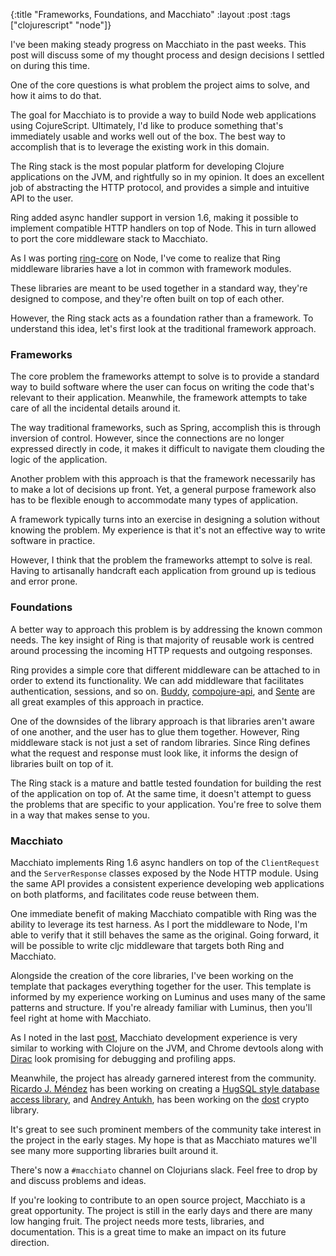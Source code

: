 {:title "Frameworks, Foundations, and Macchiato"
 :layout :post
 :tags ["clojurescript" "node"]}

I've been making steady progress on Macchiato in the past weeks. This post will discuss some of my thought process and design decisions I settled on during this time.

One of the core questions is what problem the project aims to solve, and how it aims to do that.

The goal for Macchiato is to provide a way to build Node web applications using CojureScript. Ultimately, I'd like to produce something that's immediately usable and works well out of the box. The best way to accomplish that is to leverage the existing work in this domain.

The Ring stack is the most popular platform for developing Clojure applications on the JVM, and rightfully so in my opinion. It does an excellent job of abstracting the HTTP protocol, and provides a simple and intuitive API to the user.

Ring added async handler support in version 1.6, making it possible to implement compatible HTTP handlers on top of Node. This in turn allowed to port the core middleware stack to Macchiato.

As I was porting [ring-core](https://github.com/ring-clojure/ring/tree/master/ring-core/) on Node, I've come to realize that Ring middleware libraries have a lot in common with framework modules.

These libraries are meant to be used together in a standard way, they're designed to compose, and they're often built on top of each other.

However, the Ring stack acts as a foundation rather than a framework. To understand this idea, let's first look at the traditional framework approach.

### Frameworks

The core problem the frameworks attempt to solve is to provide a standard way to build software where the user can focus on writing the code that's relevant to their application. Meanwhile, the framework attempts to take care of all the incidental details around it.

The way traditional frameworks, such as Spring, accomplish this is through inversion of control. However, since the connections are no longer expressed directly in code, it makes it difficult to navigate them clouding the logic of the application.

Another problem with this approach is that the framework necessarily has to make a lot of decisions up front. Yet, a general purpose framework also has to be flexible enough to accommodate many types of application.

A framework typically turns into an exercise in designing a solution without knowing the problem. My experience is that it's not an effective way to write software in practice.

However, I think that the problem the frameworks attempt to solve is real. Having to artisanally handcraft each application from ground up is tedious and error prone.

### Foundations

A better way to approach this problem is by addressing the known common needs. The key insight of Ring is that majority of reusable work is centred around processing the incoming HTTP requests and outgoing responses.

Ring provides a simple core that different middleware can be attached to in order to extend its functionality. We can add middleware that facilitates authentication, sessions, and so on. [Buddy](https://github.com/funcool/buddy), [compojure-api](https://github.com/metosin/compojure-api), and [Sente](https://github.com/ptaoussanis/sente) are all great examples of this approach in practice.

One of the downsides of the library approach is that libraries aren't aware of one another, and the user has to glue them together. However, Ring middleware stack is not just a set of random libraries. Since Ring defines what the request and response must look like, it informs the design of libraries built on top of it. 

The Ring stack is a mature and battle tested foundation for building the rest of the application on top of. At the same time, it doesn't attempt to guess the problems that are specific to your application. You're free to solve them in a way that makes sense to you.

### Macchiato

Macchiato implements Ring 1.6 async handlers on top of the `ClientRequest` and the `ServerResponse` classes exposed by the Node HTTP module. Using the same API provides a consistent experience developing web applications on both platforms, and facilitates code reuse between them.

One immediate benefit of making Macchiato compatible with Ring was the ability to leverage its test harness. As I port the middleware to Node, I'm able to verify that it still behaves the same as the original. Going forward, it will be possible to write cljc middleware that targets both Ring and Macchiato.

Alongside the creation of the core libraries, I've been working on the template that packages everything together for the user. This template is informed by my experience working on Luminus and uses many of the same patterns and structure. If you're already familiar with Luminus, then you'll feel right at home with Macchiato.

As I noted in the last [post](http://yogthos.net/posts/2016-11-30-Macchiato.html), Macchiato development experience is very similar to working with Clojure on the JVM, and Chrome devtools along with [Dirac](https://github.com/binaryage/dirac) look promising for debugging and profiling apps.

Meanwhile, the project has already garnered interest from the community. [Ricardo J. Méndez](https://numergent.com/opensource/) has been working on creating a [HugSQL style database access library](https://github.com/macchiato-framework/macchiato-sql), and [Andrey Antukh](https://github.com/niwinz), has been working on the [dost](https://github.com/funcool/dost) crypto library.

It's great to see such prominent members of the community take interest in the project in the early stages. My hope is that as Macchiato matures we'll see many more supporting libraries built around it.

There's now a `#macchiato` channel on Clojurians slack. Feel free to drop by and discuss problems and ideas.

If you're looking to contribute to an open source project, Macchiato is a great opportunity. The project is still in the early days and there are many low hanging fruit. The project needs more tests, libraries, and documentation. This is a great time to make an impact on its future direction.

